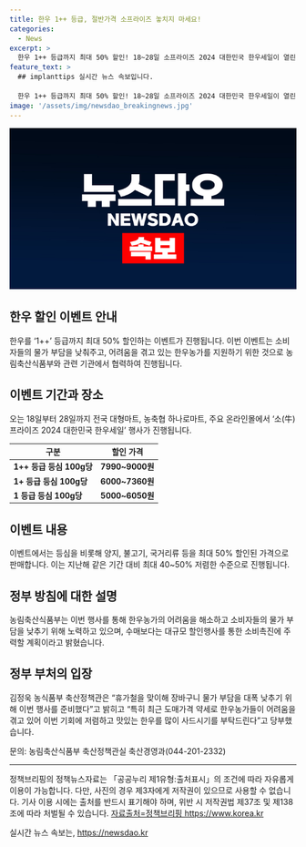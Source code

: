 ```yaml
---
title: 한우 1++ 등급, 절반가격 소프라이즈 놓치지 마세요!
categories:
  - News
excerpt: >
  한우 1++ 등급까지 최대 50% 할인! 18~28일 소프라이즈 2024 대한민국 한우세일이 열린다. 고급 한우도 포함된 할인행사로, 소비자들의 물가 부담을 낮추고 어려움 겪는 한우농가를 돕기 위한 노력. 1++ 등급의 등심은 7990~9000원, 1+ 등급은 6000~7360원, 1 등급은 5000~6050원 수준으로 판매되며, 지난해 대비 최대 50% 저렴한 수준으로 제공될 예정. 한우농가와 소비자 양측에 이로운 대규모 할인행사이며, 농식품부는 휴가철을 맞아 농산물 가격 부담을 낮추기 위한 이번 행사를 특히 강조하고 있다.
feature_text: >
  ## implanttips 실시간 뉴스 속보입니다.

  한우 1++ 등급까지 최대 50% 할인! 18~28일 소프라이즈 2024 대한민국 한우세일이 열린다. 고급 한우도 포함된 할인행사로, 소비자들의 물가 부담을 낮추고 어려움 겪는 한우농가를 돕기 위한 노력. 1++ 등급의 등심은 7990~9000원, 1+ 등급은 6000~7360원, 1 등급은 5000~6050원 수준으로 판매되며, 지난해 대비 최대 50% 저렴한 수준으로 제공될 예정. 한우농가와 소비자 양측에 이로운 대규모 할인행사이며, 농식품부는 휴가철을 맞아 농산물 가격 부담을 낮추기 위한 이번 행사를 특히 강조하고 있다.
image: '/assets/img/newsdao_breakingnews.jpg'
---
```


<p><img src="/assets/img/newsdao_breakingnews.jpg" alt="implanttips 속보" /></p>

<h2 data-ke-size="size26">한우 할인 이벤트 안내</h2>

<p data-ke-size="size16">한우를 ‘1++’ 등급까지 최대 50% 할인하는 이벤트가 진행됩니다. 이번 이벤트는 소비자들의 물가 부담을 낮춰주고, 어려움을 겪고 있는 한우농가를 지원하기 위한 것으로 농림축산식품부와 관련 기관에서 협력하여 진행됩니다.</p>

<h2 data-ke-size="size26">이벤트 기간과 장소</h2>

<p data-ke-size="size16">오는 18일부터 28일까지 전국 대형마트, 농축협 하나로마트, 주요 온라인몰에서 ‘소(牛)프라이즈 2024 대한민국 한우세일’ 행사가 진행됩니다.</p>

<table>
    <thead>
        <tr>
            <th>구분</th>
            <th>할인 가격</th>
        </tr>
    </thead>
    <tbody>
        <tr>
            <td><b>1++ 등급 등심 100g당</b></td>
            <td style="text-align: center; height: 17px;"><b>7990~9000원</b></td>
        </tr>
        <tr>
            <td><b>1+ 등급 등심 100g당</b></td>
            <td style="text-align: center; height: 17px;"><b>6000~7360원</b></td>
        </tr>
        <tr>
            <td><b>1 등급 등심 100g당</b></td>
            <td style="text-align: center; height: 17px;"><b>5000~6050원</b></td>
        </tr>
    </tbody>
</table>

<h2 data-ke-size="size26">이벤트 내용</h2>

<p data-ke-size="size16">이벤트에서는 등심을 비롯해 양지, 불고기, 국거리류 등을 최대 50% 할인된 가격으로 판매합니다. 이는 지난해 같은 기간 대비 최대 40~50% 저렴한 수준으로 진행됩니다.</p>

<h2 data-ke-size="size26">정부 방침에 대한 설명</h2>

<p data-ke-size="size16">농림축산식품부는 이번 행사를 통해 한우농가의 어려움을 해소하고 소비자들의 물가 부담을 낮추기 위해 노력하고 있으며, 수매보다는 대규모 할인행사를 통한 소비촉진에 주력할 계획이라고 밝혔습니다.</p>

<h2 data-ke-size="size26">정부 부처의 입장</h2>

<p data-ke-size="size16">김정욱 농식품부 축산정책관은 “휴가철을 맞이해 장바구니 물가 부담을 대폭 낮추기 위해 이번 행사를 준비했다”고 밝히고 “특히 최근 도매가격 약세로 한우농가들이 어려움을 겪고 있어 이번 기회에 저렴하고 맛있는 한우를 많이 사드시기를 부탁드린다”고 당부했습니다.</p>

<p data-ke-size="size16">문의: 농림축산식품부 축산정책관실 축산경영과(044-201-2332)</p>

<hr>

<p data-ke-size="size16">정책브리핑의 정책뉴스자료는 「공공누리 제1유형:출처표시」의 조건에 따라 자유롭게 이용이 가능합니다. 다만, 사진의 경우 제3자에게 저작권이 있으므로 사용할 수 없습니다. 기사 이용 시에는 출처를 반드시 표기해야 하며, 위반 시 저작권법 제37조 및 제138조에 따라 처벌될 수 있습니다. <span><a href="https://www.korea.kr">자료출처=정책브리핑 https://www.korea.kr</a></span></p>
실시간 뉴스 속보는, <a href="https://newsdao.kr" rel="dofollow">https://newsdao.kr</a>



